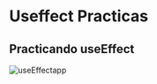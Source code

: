 # Useffect Practicas

## Practicando useEffect

![useEffectapp](https://user-images.githubusercontent.com/77374408/193860151-28b8effc-21d4-459a-a563-73c25c30ed06.gif)
